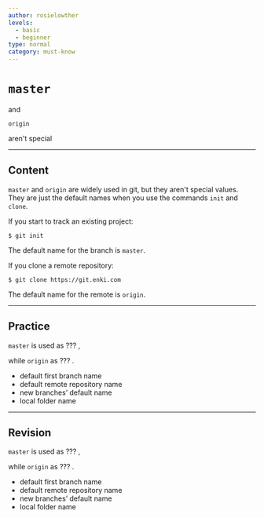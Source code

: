 ```yaml
---
author: rosielowther
levels:
  - basic
  - beginner
type: normal
category: must-know
---
```


# `master`

 and 

`origin`

 aren't special


---

## Content

`master` and `origin` are widely used in git, but they aren't special values. They are just the default names when you use the commands `init` and `clone`.

If you start to track an existing project:

    $ git init

The default name for the branch is `master`.

If you clone a remote repository:

    $ git clone https://git.enki.com

The default name for the remote is `origin`.


---

## Practice

`master` is used as ??? ,

 while `origin` as ??? .

* default first branch name
* default remote repository name
* new branches’ default name
* local folder name


---

## Revision

`master` is used as ??? ,

 while `origin` as ??? .

* default first branch name
* default remote repository name
* new branches’ default name
* local folder name
